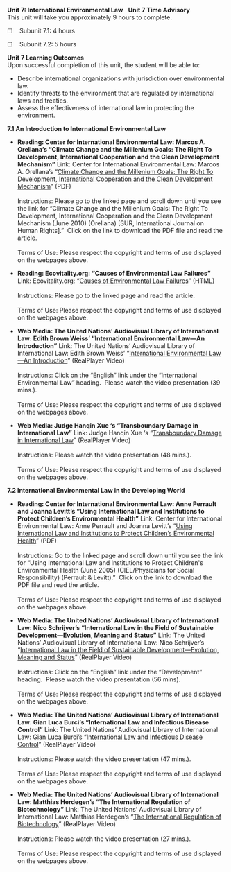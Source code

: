 **Unit 7: International Environmental Law** <span id="7"></span>  **Unit
7 Time Advisory**  
This unit will take you approximately 9 hours to complete.   
  
 ☐    Subunit 7.1: 4 hours  
  
 ☐    Subunit 7.2: 5 hours 

**Unit 7 Learning Outcomes**  
Upon successful completion of this unit, the student will be able to:
  
-   Describe international organizations with jurisdiction over
    environmental law.
-   Identify threats to the environment that are regulated by
    international laws and treaties.
-   Assess the effectiveness of international law in protecting the
    environment.

**7.1 An Introduction to International Environmental Law** <span
id="7.1"></span> 

-   **Reading: Center for International Environmental Law: Marcos A.
    Orellana’s “Climate Change and the Millenium Goals: The Right To
    Development, International Cooperation and the Clean Development
    Mechanism”**
    Link: Center for International Environmental Law: Marcos A.
    Orellana’s “[Climate Change and the Millenium Goals: The Right To
    Development, International Cooperation and the Clean Development
    Mechanism](https://web.archive.org/web/20110815125800/https://www.ciel.org/Publications/pubccp.html)” (PDF)  
        
     Instructions: Please go to the linked page and scroll down until
    you see the link for “Climate Change and the Millenium Goals: The
    Right To Development, International Cooperation and the Clean
    Development Mechanism (June 2010) (Orellana) [SUR, International
    Journal on Human Rights].”  Click on the link to download the PDF
    file and read the article.  
        
     Terms of Use: Please respect the copyright and terms of use
    displayed on the webpages above.

-   **Reading: Ecovitality.org: “Causes of Environmental Law Failures”**
    Link: Ecovitality.org: “[Causes of Environmental Law
    Failures](https://web.archive.org/web/20120711132926/https://ecovitality.org/badlaw.htm)” (HTML)  
        
     Instructions: Please go to the linked page and read the article.  
        
     Terms of Use: Please respect the copyright and terms of use
    displayed on the webpages above.

-   **Web Media: The United Nations’ Audiovisual Library of
    International Law: Edith Brown Weiss’ “International Environmental
    Law—An Introduction”**
    Link: The United Nations’ Audiovisual Library of International Law:
    Edith Brown Weiss’ “[International Environmental Law—An
    Introduction](https://legal.un.org/avl/ls/Weiss_EL.html)”
    (RealPlayer Video)  
        
     Instructions: Click on the “English” link under the “International
    Environmental Law” heading.  Please watch the video presentation (39
    mins.).  
        
     Terms of Use: Please respect the copyright and terms of use
    displayed on the webpages above.

-   **Web Media: Judge Hanqin Xue ‘s “Transboundary Damage in
    International Law”**
    Link: Judge Hanqin Xue ‘s “[Transboundary Damage in International
    Law](https://legal.un.org/avl/ls/Xue_EL.html)”
    (RealPlayer Video)  
        
     Instructions: Please watch the video presentation (48 mins.).  
        
     Terms of Use: Please respect the copyright and terms of use
    displayed on the webpages above.

**7.2 International Environmental Law in the Developing World** <span
id="7.2"></span> 
-   **Reading: Center for International Environmental Law: Anne Perrault
    and Joanna Levitt’s “Using International Law and Institutions to
    Protect Children’s Environmental Health”**
    Link: Center for International Environmental Law: Anne Perrault and
    Joanna Levitt’s “[Using International Law and Institutions to
    Protect Children’s Environmental
    Health](https://web.archive.org/web/20111106081326/http://www.ciel.org/Publications/pubhre.html)” (PDF)  
        
     Instructions: Go to the linked page and scroll down until you see
    the link for “Using International Law and Institutions to Protect
    Children's Environmental Health (June 2005) (CIEL/Physicians for
    Social Responsibility) (Perrault & Levitt).”  Click on the link to
    download the PDF file and read the article.  
        
     Terms of Use: Please respect the copyright and terms of use
    displayed on the webpages above.

-   **Web Media: The United Nations’ Audiovisual Library of
    International Law: Nico Schrijver’s “International Law in the Field
    of Sustainable Development—Evolution, Meaning and Status”**
    Link: The United Nations’ Audiovisual Library of International Law:
    Nico Schrijver’s “[International Law in the Field of Sustainable
    Development—Evolution, Meaning and
    Status](https://legal.un.org/avl/ls/Schrijver_D.html)”
    (RealPlayer Video)  
        
     Instructions: Click on the “English” link under the “Development”
    heading.  Please watch the video presentation (56 mins).  
        
     Terms of Use: Please respect the copyright and terms of use
    displayed on the webpages above.

-   **Web Media: The United Nations’ Audiovisual Library of
    International Law: Gian Luca Burci’s “International Law and
    Infectious Disease Control”**
    Link: The United Nations’ Audiovisual Library of International Law:
    Gian Luca Burci’s “[International Law and Infectious Disease
    Control](https://legal.un.org/avl/ls/Burci_HS.html)”
    (RealPlayer Video)  
        
     Instructions: Please watch the video presentation (47 mins.).  
        
     Terms of Use: Please respect the copyright and terms of use
    displayed on the webpages above.

-   **Web Media: The United Nations’ Audiovisual Library of
    International Law: Matthias Herdegen’s “The International Regulation
    of Biotechnology”**
    Link: The United Nations’ Audiovisual Library of International Law:
    Matthias Herdegen’s “[The International Regulation of
    Biotechnology](https://legal.un.org/avl/ls/Herdegen_HS.html)”
    (RealPlayer Video)  
        
     Instructions: Please watch the video presentation (27 mins.).  
        
     Terms of Use: Please respect the copyright and terms of use
    displayed on the webpages above.


